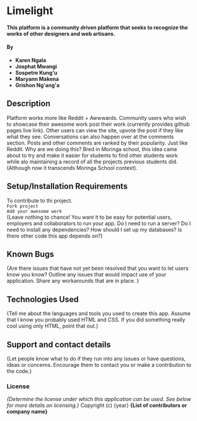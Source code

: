 # Limelight
#### This platform is a community driven platform that seeks to recognize the works of other designers and web artisans. 
#### By 
* **Karen Ngala**
* **Josphat Mwangi**
* **Sospetre Kung'u**
* **Maryann Makena**
* **Grishon Ng'ang'a**
## Description
Platform works more like Reddit + Awwwards. Community users who wish to showcase their awesome work post their work (currently provides github pages live link). Other users can view the site, upvote the post if they like what they see. Conversations can also happen over at the comments section. Posts and other comments are ranked by their popularity. Just like Reddit. Why are we doing this? Bred in Moringa school, this idea came about to try and make it easier for students to find other students work while alo maintaining a record of all the projects previous students did. (Although now it transcends Moringa School context).
## Setup/Installation Requirements
To contribute to thi project.\
`Fork project`\
`Add your awesome work`\
{Leave nothing to chance! You want it to be easy for potential users, employers and collaborators to run your app. Do I need to run a server? Do I need to install any dependencies? How should I set up my databases? Is there other code this app depends on?}
## Known Bugs
{Are there issues that have not yet been resolved that you want to let users know you know? Outline any issues that would impact use of your application. Share any workarounds that are in place. }
## Technologies Used
{Tell me about the languages and tools you used to create this app. Assume that I know you probably used HTML and CSS. If you did something really cool using only HTML, point that out.}
## Support and contact details
{Let people know what to do if they run into any issues or have questions, ideas or concerns.  Encourage them to contact you or make a contribution to the code.}
### License
*{Determine the license under which this application can be used.  See below for more details on licensing.}*
Copyright (c) {year} **{List of contributors or company name}**